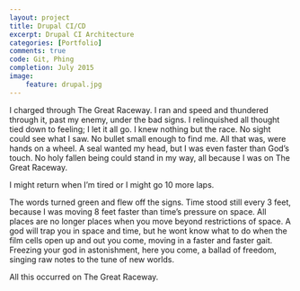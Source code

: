 ```yaml
---
layout: project
title: Drupal CI/CD
excerpt: Drupal CI Architecture
categories: [Portfolio]
comments: true
code: Git, Phing
completion: July 2015
image:
    feature: drupal.jpg
---
```


I charged through The Great Raceway. I ran and speed and thundered through it, past my enemy, under the bad signs. I relinquished all thought tied down to feeling; I let it all go. I knew nothing but the race. No sight could see what I saw. No bullet small enough to find me. All that was, were hands on a wheel. A seal wanted my head, but I was even faster than God’s touch. No holy fallen being could stand in my way, all because I was on The Great Raceway.

I might return when I’m tired or I might go 10 more laps.

The words turned green and flew off the signs. Time stood still every 3 feet, because I was moving 8 feet faster than time’s pressure on space. All places are no longer places when you move beyond restrictions of space. A god will trap you in space and time, but he wont know what to do when the film cells open up and out you come, moving in a faster and faster gait. Freezing your god in astonishment, here you come, a ballad of freedom, singing raw notes to the tune of new worlds.

All this occurred on The Great Raceway.
